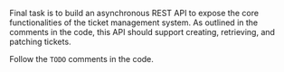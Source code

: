 Final task is to build an asynchronous REST API to expose the core functionalities of the ticket management system. 
As outlined in the comments in the code, this API should support creating, retrieving, and patching tickets.

Follow the `TODO` comments in the code.